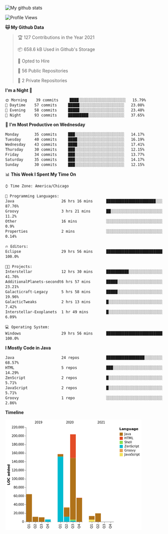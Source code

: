 ![My github stats](https://github-readme-stats.vercel.app/api?username=romvoid95&theme=gruvbox&include_all_commits=true&show_icons=true")

<!--START_SECTION:waka-->
![Profile Views](http://img.shields.io/badge/Profile%20Views-6-blue)

**🐱 My Github Data** 

> 🏆 127 Contributions in the Year 2021
 > 
> 📦 658.6 kB Used in Github's Storage 
 > 
> 💼 Opted to Hire
 > 
> 📜 56 Public Repositories 
 > 
> 🔑 2 Private Repositories  
 > 
**I'm a Night 🦉** 

```text
🌞 Morning    39 commits     ████░░░░░░░░░░░░░░░░░░░░░   15.79% 
🌆 Daytime    57 commits     █████░░░░░░░░░░░░░░░░░░░░   23.08% 
🌃 Evening    58 commits     █████░░░░░░░░░░░░░░░░░░░░   23.48% 
🌙 Night      93 commits     █████████░░░░░░░░░░░░░░░░   37.65%

```
📅 **I'm Most Productive on Wednesday** 

```text
Monday       35 commits     ███░░░░░░░░░░░░░░░░░░░░░░   14.17% 
Tuesday      40 commits     ████░░░░░░░░░░░░░░░░░░░░░   16.19% 
Wednesday    43 commits     ████░░░░░░░░░░░░░░░░░░░░░   17.41% 
Thursday     30 commits     ███░░░░░░░░░░░░░░░░░░░░░░   12.15% 
Friday       34 commits     ███░░░░░░░░░░░░░░░░░░░░░░   13.77% 
Saturday     35 commits     ███░░░░░░░░░░░░░░░░░░░░░░   14.17% 
Sunday       30 commits     ███░░░░░░░░░░░░░░░░░░░░░░   12.15%

```


📊 **This Week I Spent My Time On** 

```text
⌚︎ Time Zone: America/Chicago

💬 Programming Languages: 
Java                     26 hrs 16 mins      ██████████████████████░░░   87.76% 
Groovy                   3 hrs 21 mins       ██░░░░░░░░░░░░░░░░░░░░░░░   11.2% 
Other                    16 mins             ░░░░░░░░░░░░░░░░░░░░░░░░░   0.9% 
Properties               2 mins              ░░░░░░░░░░░░░░░░░░░░░░░░░   0.14%

🔥 Editors: 
Eclipse                  29 hrs 56 mins      █████████████████████████   100.0%

🐱‍💻 Projects: 
Interstellar             12 hrs 30 mins      ██████████░░░░░░░░░░░░░░░   41.76% 
AdditionalPlanets-secondt6 hrs 57 mins       █████░░░░░░░░░░░░░░░░░░░░   23.21% 
Galacticraft-Legacy      5 hrs 58 mins       █████░░░░░░░░░░░░░░░░░░░░   19.96% 
GalacticTweaks           2 hrs 13 mins       █░░░░░░░░░░░░░░░░░░░░░░░░   7.42% 
Interstellar-Exoplanets  1 hr 49 mins        █░░░░░░░░░░░░░░░░░░░░░░░░   6.09%

💻 Operating System: 
Windows                  29 hrs 56 mins      █████████████████████████   100.0%

```

**I Mostly Code in Java** 

```text
Java                     24 repos            █████████████████░░░░░░░░   68.57% 
HTML                     5 repos             ███░░░░░░░░░░░░░░░░░░░░░░   14.29% 
ZenScript                2 repos             █░░░░░░░░░░░░░░░░░░░░░░░░   5.71% 
JavaScript               2 repos             █░░░░░░░░░░░░░░░░░░░░░░░░   5.71% 
Groovy                   1 repo              ░░░░░░░░░░░░░░░░░░░░░░░░░   2.86%

```


**Timeline**

![Chart not found](https://raw.githubusercontent.com/ROMVoid95/ROMVoid95/master/charts/bar_graph.png) 


<!--END_SECTION:waka-->
